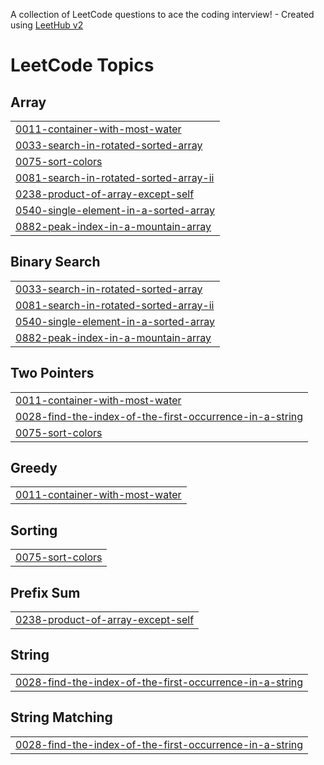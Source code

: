 A collection of LeetCode questions to ace the coding interview! - Created using [LeetHub v2](https://github.com/arunbhardwaj/LeetHub-2.0)
<!---LeetCode Topics Start-->
# LeetCode Topics
## Array
|  |
| ------- |
| [0011-container-with-most-water](https://github.com/eswar2005/leetcode/tree/master/0011-container-with-most-water) |
| [0033-search-in-rotated-sorted-array](https://github.com/eswar2005/leetcode/tree/master/0033-search-in-rotated-sorted-array) |
| [0075-sort-colors](https://github.com/eswar2005/leetcode/tree/master/0075-sort-colors) |
| [0081-search-in-rotated-sorted-array-ii](https://github.com/eswar2005/leetcode/tree/master/0081-search-in-rotated-sorted-array-ii) |
| [0238-product-of-array-except-self](https://github.com/eswar2005/leetcode/tree/master/0238-product-of-array-except-self) |
| [0540-single-element-in-a-sorted-array](https://github.com/eswar2005/leetcode/tree/master/0540-single-element-in-a-sorted-array) |
| [0882-peak-index-in-a-mountain-array](https://github.com/eswar2005/leetcode/tree/master/0882-peak-index-in-a-mountain-array) |
## Binary Search
|  |
| ------- |
| [0033-search-in-rotated-sorted-array](https://github.com/eswar2005/leetcode/tree/master/0033-search-in-rotated-sorted-array) |
| [0081-search-in-rotated-sorted-array-ii](https://github.com/eswar2005/leetcode/tree/master/0081-search-in-rotated-sorted-array-ii) |
| [0540-single-element-in-a-sorted-array](https://github.com/eswar2005/leetcode/tree/master/0540-single-element-in-a-sorted-array) |
| [0882-peak-index-in-a-mountain-array](https://github.com/eswar2005/leetcode/tree/master/0882-peak-index-in-a-mountain-array) |
## Two Pointers
|  |
| ------- |
| [0011-container-with-most-water](https://github.com/eswar2005/leetcode/tree/master/0011-container-with-most-water) |
| [0028-find-the-index-of-the-first-occurrence-in-a-string](https://github.com/eswar2005/leetcode/tree/master/0028-find-the-index-of-the-first-occurrence-in-a-string) |
| [0075-sort-colors](https://github.com/eswar2005/leetcode/tree/master/0075-sort-colors) |
## Greedy
|  |
| ------- |
| [0011-container-with-most-water](https://github.com/eswar2005/leetcode/tree/master/0011-container-with-most-water) |
## Sorting
|  |
| ------- |
| [0075-sort-colors](https://github.com/eswar2005/leetcode/tree/master/0075-sort-colors) |
## Prefix Sum
|  |
| ------- |
| [0238-product-of-array-except-self](https://github.com/eswar2005/leetcode/tree/master/0238-product-of-array-except-self) |
## String
|  |
| ------- |
| [0028-find-the-index-of-the-first-occurrence-in-a-string](https://github.com/eswar2005/leetcode/tree/master/0028-find-the-index-of-the-first-occurrence-in-a-string) |
## String Matching
|  |
| ------- |
| [0028-find-the-index-of-the-first-occurrence-in-a-string](https://github.com/eswar2005/leetcode/tree/master/0028-find-the-index-of-the-first-occurrence-in-a-string) |
<!---LeetCode Topics End-->